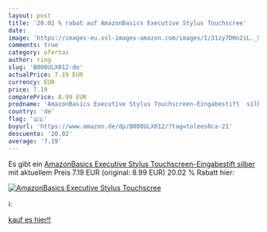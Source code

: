 ```yaml
---
layout: post
title: '20.02 % rabat auf AmazonBasics Executive Stylus Touchscree'
date: 
image: 'https://images-eu.ssl-images-amazon.com/images/I/31zy7DHo2iL._SL200_.jpg'
comments: true
category: ofertas
author: ring
slug: 'B008ULX012-de'
actualPrice: 7.19 EUR
currency: EUR
price: 7.19
comparePrice: 8.99 EUR
prodname: 'AmazonBasics Executive Stylus Touchscreen-Eingabestift  silber '
country: 'de'
flag: '🇩🇪'
buyurl: 'https://www.amazon.de/dp/B008ULX012/?tag=tolees0ca-21'
descuento: '20.02'
average: '7.19'
---
```


Es gibt ein [AmazonBasics Executive Stylus Touchscreen-Eingabestift  silber ](https://www.amazon.de/dp/B008ULX012/?tag=tolees0ca-21) mit aktuellem Preis 7.19 EUR (original: 8.99 EUR) 20.02 % Rabatt hier:

[![AmazonBasics Executive Stylus Touchscree](https://images-eu.ssl-images-amazon.com/images/I/31zy7DHo2iL._SL200_.jpg)](https://www.amazon.de/dp/B008ULX012/?tag=tolees0ca-21)

ℹ️:


[kauf es hier!!](https://www.amazon.de/dp/B008ULX012/?tag=tolees0ca-21)
